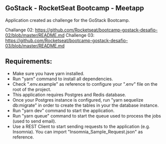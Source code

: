 ## GoStack - RocketSeat Bootcamp - Meetapp

Application created as challenge for the GoStack Bootcamp.

Challange 02: https://github.com/Rocketseat/bootcamp-gostack-desafio-02/blob/master/README.md
Challenge 03: https://github.com/Rocketseat/bootcamp-gostack-desafio-03/blob/master/README.md

## Requirements:

- Make sure you have yarn installed.
- Run "yarn" command to install all dependencies.
- Check ".env.example" as reference to configure your ".env" file on the root of the project.
- This application requires Postgres and Redis database.
- Once your Postgres instance is configured, run "yarn sequelize db:migrate" in order to create the tables in your the database instance.
- Run "yarn dev" command to start the application.
- Run "yarn queue" command to start the queue used to process the jobs (used to send email).
- Use a REST Client to start sending requests to the application (e.g. Insomnia). You can import "Insomnia_Sample_Request.json" as reference.
